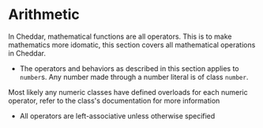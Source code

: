 # Arithmetic

In Cheddar, mathematical functions are all operators. This is to make mathematics more idomatic, this section covers all mathematical operations in Cheddar.

 - The operators and behaviors as described in this section applies to `number`s. Any number made through a number literal is of class `number`.
 
 Most likely any numeric classes have defined overloads for each numeric operator, refer to the class's documentation for more information
 - All operators are left-associative unless otherwise specified
